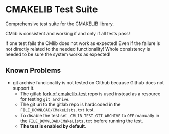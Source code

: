 
# CMAKELIB Test Suite

Comprehensive test suite for the CMAKELIB library.

CMlib is consistent and working if and only if all tests pass!

If one test fails the CMlib does not work as expected! Even if the failure is not directly related to the needed functionality! Whole consistency is needed to be sure the system works as expected!

## Known Problems

- git archive funcionality is not tested on Github because Github does not support it.
  - The gitlab [fork of cmakelib-test] repo is used instead as a resource for testing `git archive`.
  - The git uri to the gitlab repo is hardcoded in the `FILE_DOWNLOAD/CMakeLists.txt` test.
  - To disable the test set `_CMLIB_TEST_GIT_ARCHIVE` to `OFF` manually in the `FILE_DOWNLOAD/CMakeLists.txt` before running the test.
  - **The test is enabled by default**.

[fork of cmakelib-test]: https://gitlab.com/cmakelib/cmakelib-test
